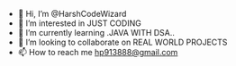 - 👋 Hi, I’m @HarshCodeWizard
- 👀 I’m interested in JUST CODING
- 🌱 I’m currently learning .JAVA WITH DSA..
- 💞️ I’m looking to collaborate on REAL WORLD PROJECTS
- 📫 How to reach me hp913888@gmail.com

<!---
HarshCodeWizard/HarshCodeWizard is a ✨ special ✨ repository because its `README.md` (this file) appears on your GitHub profile.
You can click the Preview link to take a look at your changes.
--->
